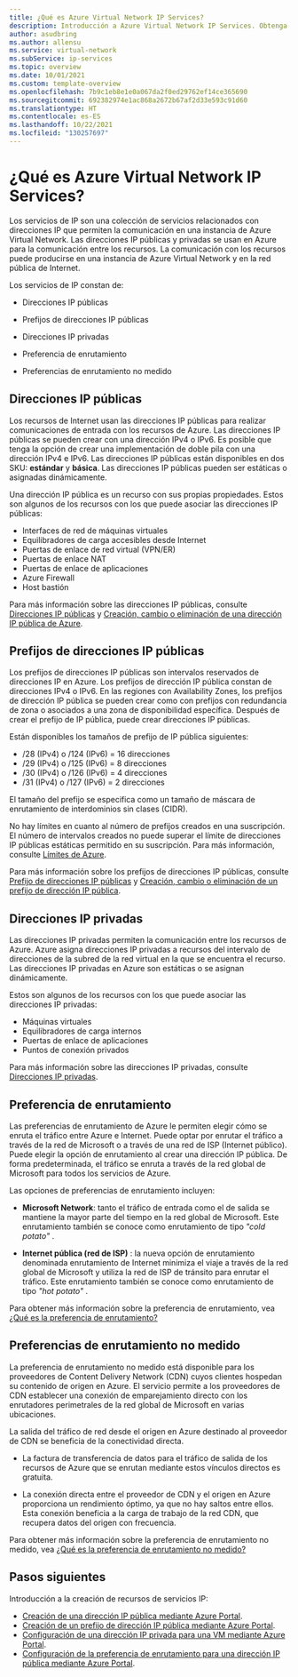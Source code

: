 ```yaml
---
title: ¿Qué es Azure Virtual Network IP Services?
description: Introducción a Azure Virtual Network IP Services. Obtenga información sobre cómo funcionan los servicios de IP y cómo usar los recursos de IP en Azure.
author: asudbring
ms.author: allensu
ms.service: virtual-network
ms.subService: ip-services
ms.topic: overview
ms.date: 10/01/2021
ms.custom: template-overview
ms.openlocfilehash: 7b9c1eb8e1e0a067da2f0ed29762ef14ce365690
ms.sourcegitcommit: 692382974e1ac868a2672b67af2d33e593c91d60
ms.translationtype: HT
ms.contentlocale: es-ES
ms.lasthandoff: 10/22/2021
ms.locfileid: "130257697"
---
```

# <a name="what-is-azure-virtual-network-ip-services"></a>¿Qué es Azure Virtual Network IP Services?

Los servicios de IP son una colección de servicios relacionados con direcciones IP que permiten la comunicación en una instancia de Azure Virtual Network. Las direcciones IP públicas y privadas se usan en Azure para la comunicación entre los recursos. La comunicación con los recursos puede producirse en una instancia de Azure Virtual Network y en la red pública de Internet.

Los servicios de IP constan de:

* Direcciones IP públicas

* Prefijos de direcciones IP públicas

* Direcciones IP privadas

* Preferencia de enrutamiento

* Preferencias de enrutamiento no medido

## <a name="public-ip-addresses"></a>Direcciones IP públicas

Los recursos de Internet usan las direcciones IP públicas para realizar comunicaciones de entrada con los recursos de Azure. Las direcciones IP públicas se pueden crear con una dirección IPv4 o IPv6. Es posible que tenga la opción de crear una implementación de doble pila con una dirección IPv4 e IPv6. Las direcciones IP públicas están disponibles en dos SKU: **estándar** y **básica**. Las direcciones IP públicas pueden ser estáticas o asignadas dinámicamente.

Una dirección IP pública es un recurso con sus propias propiedades. Estos son algunos de los recursos con los que puede asociar las direcciones IP públicas:

* Interfaces de red de máquinas virtuales
* Equilibradores de carga accesibles desde Internet
* Puertas de enlace de red virtual (VPN/ER)
* Puertas de enlace NAT
* Puertas de enlace de aplicaciones
* Azure Firewall
* Host bastión

Para más información sobre las direcciones IP públicas, consulte [Direcciones IP públicas](./public-ip-addresses.md) y [Creación, cambio o eliminación de una dirección IP pública de Azure](./virtual-network-public-ip-address.md).

## <a name="public-ip-address-prefixes"></a>Prefijos de direcciones IP públicas

Los prefijos de direcciones IP públicas son intervalos reservados de direcciones IP en Azure. Los prefijos de dirección IP pública constan de direcciones IPv4 o IPv6.  En las regiones con Availability Zones, los prefijos de dirección IP pública se pueden crear como con prefijos con redundancia de zona o asociados a una zona de disponibilidad específica. Después de crear el prefijo de IP pública, puede crear direcciones IP públicas.

Están disponibles los tamaños de prefijo de IP pública siguientes:

-  /28 (IPv4) o /124 (IPv6) = 16 direcciones
-  /29 (IPv4) o /125 (IPv6) = 8 direcciones
-  /30 (IPv4) o /126 (IPv6) = 4 direcciones
-  /31 (IPv4) o /127 (IPv6) = 2 direcciones

El tamaño del prefijo se especifica como un tamaño de máscara de enrutamiento de interdominios sin clases (CIDR).

No hay límites en cuanto al número de prefijos creados en una suscripción. El número de intervalos creados no puede superar el límite de direcciones IP públicas estáticas permitido en su suscripción. Para más información, consulte [Límites de Azure](../../azure-resource-manager/management/azure-subscription-service-limits.md?toc=%2fazure%2fvirtual-network%2ftoc.json#azure-resource-manager-virtual-networking-limits).

Para más información sobre los prefijos de direcciones IP públicas, consulte [Prefijo de direcciones IP públicas](./public-ip-address-prefix.md) y [Creación, cambio o eliminación de un prefijo de dirección IP pública](./manage-public-ip-address-prefix.md).

## <a name="private-ip-addresses"></a>Direcciones IP privadas

Las direcciones IP privadas permiten la comunicación entre los recursos de Azure. Azure asigna direcciones IP privadas a recursos del intervalo de direcciones de la subred de la red virtual en la que se encuentra el recurso. Las direcciones IP privadas en Azure son estáticas o se asignan dinámicamente.

Estos son algunos de los recursos con los que puede asociar las direcciones IP privadas:

* Máquinas virtuales
* Equilibradores de carga internos
* Puertas de enlace de aplicaciones
* Puntos de conexión privados

Para más información sobre las direcciones IP privadas, consulte [Direcciones IP privadas](./private-ip-addresses.md).

## <a name="routing-preference"></a>Preferencia de enrutamiento

Las preferencias de enrutamiento de Azure le permiten elegir cómo se enruta el tráfico entre Azure e Internet. Puede optar por enrutar el tráfico a través de la red de Microsoft o a través de una red de ISP (Internet público). Puede elegir la opción de enrutamiento al crear una dirección IP pública. De forma predeterminada, el tráfico se enruta a través de la red global de Microsoft para todos los servicios de Azure. 

Las opciones de preferencias de enrutamiento incluyen:

* **Microsoft Network**: tanto el tráfico de entrada como el de salida se mantiene la mayor parte del tiempo en la red global de Microsoft. Este enrutamiento también se conoce como enrutamiento de tipo *"cold potato"* .

* **Internet pública (red de ISP)** : la nueva opción de enrutamiento denominada enrutamiento de Internet minimiza el viaje a través de la red global de Microsoft y utiliza la red de ISP de tránsito para enrutar el tráfico. Este enrutamiento también se conoce como enrutamiento de tipo *"hot potato"* .

Para obtener más información sobre la preferencia de enrutamiento, vea [¿Qué es la preferencia de enrutamiento?](./routing-preference-overview.md)

## <a name="routing-preference-unmetered"></a>Preferencias de enrutamiento no medido

La preferencia de enrutamiento no medido está disponible para los proveedores de Content Delivery Network (CDN) cuyos clientes hospedan su contenido de origen en Azure. El servicio permite a los proveedores de CDN establecer una conexión de emparejamiento directo con los enrutadores perimetrales de la red global de Microsoft en varias ubicaciones.

La salida del tráfico de red desde el origen en Azure destinado al proveedor de CDN se beneficia de la conectividad directa.

* La factura de transferencia de datos para el tráfico de salida de los recursos de Azure que se enrutan mediante estos vínculos directos es gratuita.

* La conexión directa entre el proveedor de CDN y el origen en Azure proporciona un rendimiento óptimo, ya que no hay saltos entre ellos. Esta conexión beneficia a la carga de trabajo de la red CDN, que recupera datos del origen con frecuencia.

Para obtener más información sobre la preferencia de enrutamiento no medido, vea [¿Qué es la preferencia de enrutamiento no medido?](./routing-preference-unmetered.md)

## <a name="next-steps"></a>Pasos siguientes

Introducción a la creación de recursos de servicios IP:

- [Creación de una dirección IP pública mediante Azure Portal](./create-public-ip-portal.md).
- [Creación de un prefijo de dirección IP pública mediante Azure Portal](./create-public-ip-prefix-portal.md).
- [Configuración de una dirección IP privada para una VM mediante Azure Portal](./virtual-networks-static-private-ip-arm-pportal.md).
- [Configuración de la preferencia de enrutamiento para una dirección IP pública mediante Azure Portal](./routing-preference-portal.md).